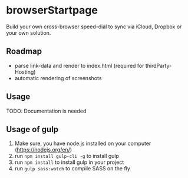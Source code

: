 # browserStartpage
Build your own cross-browser speed-dial to sync via iCloud, Dropbox or your own solution.

## Roadmap
- parse link-data and render to index.html (required for thirdParty-Hosting)
- automatic rendering of screenshots

## Usage
TODO: Documentation is needed

## Usage of gulp
1. Make sure, you have node.js installed on your computer (https://nodejs.org/en/)
2. run `npm install gulp-cli -g` to install gulp
1. run `npm install` to install gulp in your project
2. run `gulp sass:watch` to compile SASS on the fly
